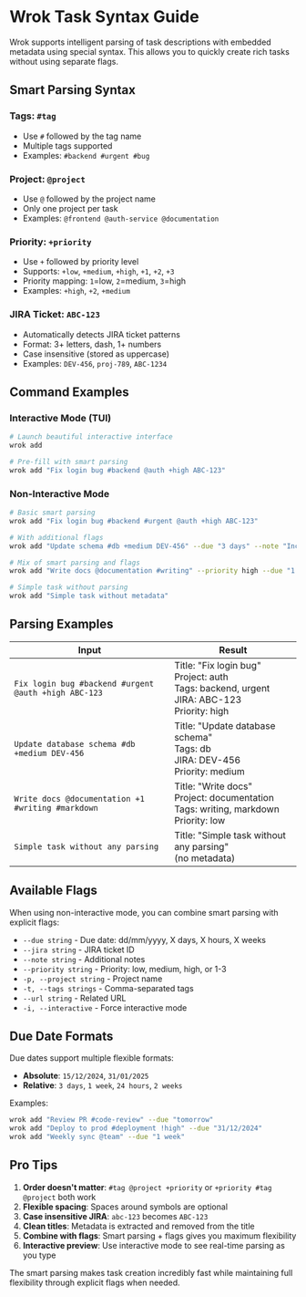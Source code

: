 # Wrok Task Syntax Guide

Wrok supports intelligent parsing of task descriptions with embedded metadata using special syntax. This allows you to quickly create rich tasks without using separate flags.

## Smart Parsing Syntax

### Tags: `#tag`
- Use `#` followed by the tag name
- Multiple tags supported
- Examples: `#backend #urgent #bug`

### Project: `@project`
- Use `@` followed by the project name  
- Only one project per task
- Examples: `@frontend @auth-service @documentation`

### Priority: `+priority`
- Use `+` followed by priority level
- Supports: `+low`, `+medium`, `+high`, `+1`, `+2`, `+3`
- Priority mapping: `1`=low, `2`=medium, `3`=high
- Examples: `+high`, `+2`, `+medium`

### JIRA Ticket: `ABC-123`
- Automatically detects JIRA ticket patterns
- Format: 3+ letters, dash, 1+ numbers
- Case insensitive (stored as uppercase)
- Examples: `DEV-456`, `proj-789`, `ABC-1234`

## Command Examples

### Interactive Mode (TUI)
```bash
# Launch beautiful interactive interface
wrok add

# Pre-fill with smart parsing
wrok add "Fix login bug #backend @auth +high ABC-123"
```

### Non-Interactive Mode
```bash
# Basic smart parsing
wrok add "Fix login bug #backend #urgent @auth +high ABC-123"

# With additional flags
wrok add "Update schema #db +medium DEV-456" --due "3 days" --note "Include migration"

# Mix of smart parsing and flags
wrok add "Write docs @documentation #writing" --priority high --due "1 week"

# Simple task without parsing
wrok add "Simple task without metadata"
```

## Parsing Examples

| Input | Result |
|-------|--------|
| `Fix login bug #backend #urgent @auth +high ABC-123` | Title: "Fix login bug"<br>Project: auth<br>Tags: backend, urgent<br>JIRA: ABC-123<br>Priority: high |
| `Update database schema #db +medium DEV-456` | Title: "Update database schema"<br>Tags: db<br>JIRA: DEV-456<br>Priority: medium |
| `Write docs @documentation +1 #writing #markdown` | Title: "Write docs"<br>Project: documentation<br>Tags: writing, markdown<br>Priority: low |
| `Simple task without any parsing` | Title: "Simple task without any parsing"<br>(no metadata) |

## Available Flags

When using non-interactive mode, you can combine smart parsing with explicit flags:

- `--due string` - Due date: dd/mm/yyyy, X days, X hours, X weeks
- `--jira string` - JIRA ticket ID
- `--note string` - Additional notes  
- `--priority string` - Priority: low, medium, high, or 1-3
- `-p, --project string` - Project name
- `-t, --tags strings` - Comma-separated tags
- `--url string` - Related URL
- `-i, --interactive` - Force interactive mode

## Due Date Formats

Due dates support multiple flexible formats:

- **Absolute**: `15/12/2024`, `31/01/2025`
- **Relative**: `3 days`, `1 week`, `24 hours`, `2 weeks`

Examples:
```bash
wrok add "Review PR #code-review" --due "tomorrow"
wrok add "Deploy to prod #deployment !high" --due "31/12/2024"  
wrok add "Weekly sync @team" --due "1 week"
```

## Pro Tips

1. **Order doesn't matter**: `#tag @project +priority` or `+priority #tag @project` both work
2. **Flexible spacing**: Spaces around symbols are optional
3. **Case insensitive JIRA**: `abc-123` becomes `ABC-123`
4. **Clean titles**: Metadata is extracted and removed from the title
5. **Combine with flags**: Smart parsing + flags gives you maximum flexibility
6. **Interactive preview**: Use interactive mode to see real-time parsing as you type

The smart parsing makes task creation incredibly fast while maintaining full flexibility through explicit flags when needed.